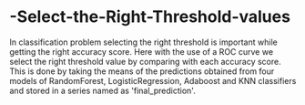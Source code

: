 # -Select-the-Right-Threshold-values
In classification problem selecting the right threshold is important while getting the right accuracy score.
Here with the use of a ROC curve we select the right threshold value by comparing with each accuracy score.
This is done by taking the means of the predictions obtained from four models of RandomForest, LogisticRegression, Adaboost and KNN classifiers
and stored in a series named as 'final_prediction'.
